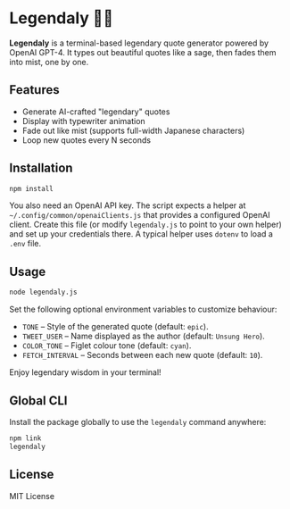 # Legendaly 🧙‍♂️

**Legendaly** is a terminal-based legendary quote generator powered by OpenAI GPT-4.
It types out beautiful quotes like a sage, then fades them into mist, one by one.

## Features

- Generate AI-crafted "legendary" quotes
- Display with typewriter animation
- Fade out like mist (supports full-width Japanese characters)
- Loop new quotes every N seconds

## Installation

```bash
npm install
```

You also need an OpenAI API key. The script expects a helper at
`~/.config/common/openaiClients.js` that provides a configured OpenAI client.
Create this file (or modify `legendaly.js` to point to your own helper) and set
up your credentials there. A typical helper uses `dotenv` to load a `.env` file.

## Usage

```bash
node legendaly.js
```

Set the following optional environment variables to customize behaviour:

- `TONE` – Style of the generated quote (default: `epic`).
- `TWEET_USER` – Name displayed as the author (default: `Unsung Hero`).
- `COLOR_TONE` – Figlet colour tone (default: `cyan`).
- `FETCH_INTERVAL` – Seconds between each new quote (default: `10`).

Enjoy legendary wisdom in your terminal!

## Global CLI

Install the package globally to use the `legendaly` command anywhere:

```bash
npm link
legendaly
```

## License

MIT License
